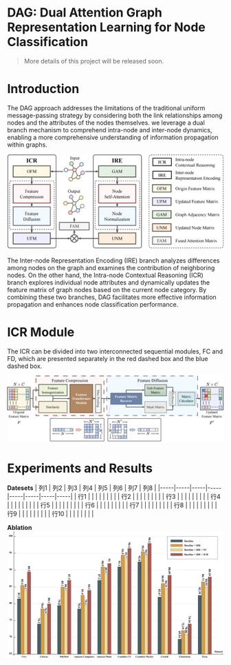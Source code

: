 # DAG: Dual Attention Graph Representation Learning for Node Classification

> More details of this project will be released soon.

# Introduction
The DAG approach addresses the limitations of the traditional uniform message-passing strategy by considering both the link relationships among nodes and the attributes of the nodes themselves. we leverage a dual branch mechanism to comprehend intra-node and inter-node dynamics, enabling a more comprehensive understanding of information propagation within graphs.

![benchmark](./figures/overall.png)

The Inter-node Representation Encoding (IRE) branch analyzes differences among nodes on the graph and examines the contribution of neighboring nodes. On the other hand, the Intra-node Contextual Reasoning (ICR) branch explores individual node attributes and dynamically updates the feature matrix of graph nodes based on the current node category. By combining these two branches, DAG facilitates more effective information propagation and enhances node classification performance.

# ICR Module
The ICR can be divided into two interconnected sequential modules, FC and FD, which are presented separately in the red dashed box and the blue dashed box.

![icr](./figures/whole.jpg)

# Experiments and Results
**Datesets**
| 列1 | 列2 | 列3 | 列4 | 列5 | 列6 | 列7 | 列8 |
|-----|-----|-----|-----|-----|-----|-----|-----|
| 行1  |     |     |     |     |     |     |     |
| 行2  |     |     |     |     |     |     |     |
| 行3  |     |     |     |     |     |     |     |
| 行4  |     |     |     |     |     |     |     |
| 行5  |     |     |     |     |     |     |     |
| 行6  |     |     |     |     |     |     |     |
| 行7  |     |     |     |     |     |     |     |
| 行8  |     |     |     |     |     |     |     |
| 行9  |     |     |     |     |     |     |     |
| 行10 |     |     |     |     |     |     |     |


**Ablation**
![ablation](./figures/ablation.png)
